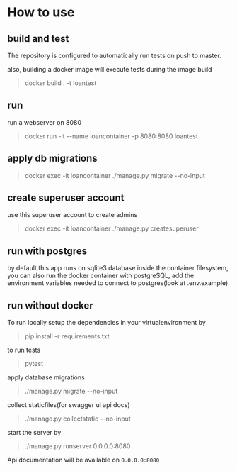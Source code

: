 # How to use

## build and test

The repository is configured to automatically run tests on push to master.

also, building a docker image will execute tests during the image build

> docker build . -t loantest

## run

run a webserver on 8080

> docker run -it --name loancontainer -p 8080:8080 loantest

## apply db migrations

> docker exec -it loancontainer ./manage.py migrate --no-input

## create superuser account

use this superuser account to create admins

> docker exec -it loancontainer ./manage.py createsuperuser

## run with postgres

by default this app runs on sqlite3 database inside the container filesystem,
you can also run the docker container with postgreSQL,
add the environment variables needed to connect to postgres(look at .env.example).

## run without docker

To run locally setup the dependencies in your virtualenvironment by

> pip install -r requirements.txt

to run tests

> pytest

apply database migrations

> ./manage.py migrate --no-input

collect staticfiles(for swagger ui api docs)

> ./manage.py collectstatic --no-input

start the server by

> ./manage.py runserver 0.0.0.0:8080

Api documentation will be available on `0.0.0.0:8080`
